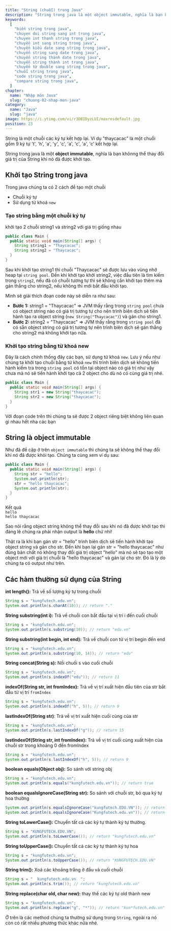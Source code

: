 ```yaml
---
title: "String (chuỗi) trong Java"
description: "String trong java là một object immutable, nghĩa là bạn khônng thể thay đổi giá trị của String khi nó đã được khởi tạo."
keywords:
  [
    "biến string trong java",
    "chuyen doi string sang int trong java",
    "chuyen int thanh string trong java",
    "chuyển int sang string trong java",
    "chuyển kiểu date sang string trong java",
    "chuyển string sang date trong java",
    "chuyển string thành date trong java",
    "chuyển string thành int trong java",
    "chuyển từ double sang string trong java",
    "chuỗi string trong java",
    "code string trong java",
    "compare string trong java",
  ]
chapter:
  name: "Nhập môn Java"
  slug: "chuong-02-nhap-mon-java"
category:
  name: "Java"
  slug: "java"
image: https://i.ytimg.com/vi/r3DBIDyzLUI/maxresdefault.jpg
position: 23
---
```


String là một chuỗi các ký tự kết hợp lại. Ví dụ "thaycacac" là một chuỗi gồm 9 ký tự 't', 'h', 'a', 'y', 'c', 'a', 'c', 'a', 'c' kết hợp lại.

String trong java là một **object immutable**, nghĩa là bạn khônng thể thay đổi giá trị của String khi nó đã được khởi tạo.

## Khởi tạo String trong java

Trong java chúng ta có 2 cách để tạo một chuỗi

- Chuỗi ký tự
- Sử dụng từ khoá `new`

### Tạo string bằng một chuỗi ký tự

<div class="example">khởi tạo 2 chuỗi string1 và string2 với giá trị giống nhau</div>

```java
public class Main {
  public static void main(String[] args) {
    String string1 = "Thaycacac";
    String string2 = "Thaycacac";
  }
}
```

Sau khi khởi tạo string1 thì chuỗi "Thaycacac" sẽ được lưu vào vùng nhớ heap tại `string pool`. Đến khi khởi tạo khởi string2, việc đầu tiên là tìm kiếm trong `string2`, nếu đã có chuỗi tương tự thì sẽ không cần khởi tạo thêm mà gán thẳng cho string2, nếu không thì mới bắt đầu khởi tạo.

Mình sẽ giải thích đoạn code này sẽ diễn ra như sau:

- **Bước 1:** string1 = "Thaycacac" => JVM thấy rằng trong `string pool` chưa có object string nào có giá trị tương tự cho nên trình biên dịch sẽ tiến hành tạo ra object string (`new String("Thaycacac")`) và gán cho string1.
- **Bước 2:** string2 = "Thaycacac" => JVM thấy rằng trong `string pool` đã có sẵn object string có giá trị tương tự nên trình biên dịch sẽ gán thẳng cho string2 mà không khởi tạo nữa.

### Khởi tạo string bằng từ khoá new

Đây là cách chính thống đây các bạn, sử dụng từ khoá `new`. Lưu ý nếu như chúng ta khởi tạo chuỗi bằng từ khoá `new` thì trình biên dịch sẽ không tiến hành kiểm tra trong `string pool` có tồn tại object nào có giá trị như vậy chưa mà nó sẽ tiến hành khởi tạo cả 2 object cho dù nó có cùng giá trị nhé.

```java
public class Main {
  public static void main(String[] args) {
    String str1 = new String("thaycacac");
    String str2 = new String("thaycacac");
  }
}
```

Với đoạn code trên thì chúng ta sẽ được 2 object riêng biệt không liên quan gì nhau hết nha các bạn

## String là object immutable

Như đã đề cập ở trên `object immutable` thì chúng ta sẽ không thể thay đổi khi nó đã được khỏi tạo. Chúng ta cùng xem ví dụ sau:

<div class="example"></div>

```java
public class Main {
  public static void main(String[] args) {
    String str = "hello";
    System.out.println(str);
    str = "hello thaycacac";
    System.out.println(str);
  }
}
```

<div class="window">
  <div class="window-header">
    <div class="action-buttons"></div>
    <span class="title-popup">Kết quả</span>
  </div>
  <div class="window-body">
    <code>hello</code><br/>
    <code>hello thaycacac</code>
  </div>
</div>

Sao nói rằng object string không thể thay đổi sau khi nó đã được khởi tạo thì đáng lẽ chúng ra phải nhận output là **hello** chứ nhỉ!

Thật ra là khi bạn gán str = "hello" trình biên dịch sẽ tiến hành khởi tạo object string và gán cho str. Đến khi bạn lại gán str = "hello thaycacac" như đúng bản chất nó không thay đổi giá trị object "hello" mà nó sẽ tạo tạo một object mới với giá trị chuỗi là "hello thaycacac" và gán lại cho str. Đó là lý do chúng ta có output như trên.

## Các hàm thường sử dụng của String

**int length():** Trả về số lượng ký tự trong chuỗi

```java
String s = "kungfutech.edu.vn";
System.out.println(s.charAt(10)); // return "."
```

**String substring(int i):** Trả về chuỗi con bắt đầu tại vị trí i đến cuối chuỗi

```java
String s = "kungfutech.edu.vn";
System.out.println(s.substring(10)); // return "edu.vn"
```

**String substring(int begin, int end):** Trả về chuỗi con từ vị trí begin đến end

```java
String s = "kungfutech.edu.vn";
System.out.println(s.substring(10, 14)); // return "edu"
```

**String concat(String s):** Nối chuối s vào cuối chuỗi

```java
String s = "kungfutech.edu.vn";
System.out.println(s.indexOf("edu")); // return 11
```

**indexOf(String str, int fromIndex):** Trả về vị trí xuất hiện đầu tiên của str bắt đầu từ vị trí `fromIndex`

```java
String s = "kungfutech.edu.vn";
System.out.println(s.indexOf("h", 5)); // return 9
```

**lastIndexOf(String str)**: Trả về vị trí xuất hiện cuối cùng của str

```java
String s = "kungfutech.edu.vn";
System.out.println(s.lastIndexOf("g")); // return 15
```

**lastIndexOf(String str, int fromIndex):** Trả về vị trí cuối cùng xuất hiện của chuỗi str trong khoảng 0 đến fromIndex

```java
String s = "kungfutech.edu.vn";
System.out.println(s.lastIndexOf("h", 5)); // return 9
```

**boolean equals(Object obj):** So sánh với string obj

```java
String s = "kungfutech.edu.vn";
System.out.println(s.equals("kungfutech.edu.vn")); // return true
```

**boolean equalsIgnoreCase(String str):** So sánh với chuỗi str, bỏ qua ký tự hoa thường

```java
System.out.println(s.equalsIgnoreCase("kungfutech.EDU.VN")); // return true
System.out.println(s.equalsIgnoreCase("Kungfutech.edu.vn")); // return true
```

**String toLowerCase():** Chuyển tất cả các ký tự thành ký tự thường.

```java
String s = "KUNGFUTECH.EDU.VN";
System.out.println(s.toLowerCase()); // return "kungfutech.edu.vn"
```

**String toUpperCase():** Chuyển tất cả các ký tự thành ký tự hoa

```java
String s = "kungfutech.edu.vn";
System.out.println(s.toUpperCase()); // return "KUNGFUTECH.EDU.VN"
```

**String trim():** Xoá các khoảng trắng ở đầu và cuối chuỗi

```java
String s = "  kungfutech.edu.vn  ";
System.out.println(s.trim()); // return "kungfutech.edu.vn"
```

**String replace(char old, char new):** thay thế các ký tự old thành new

```java
String s = "kungfutech.edu.vn";
System.out.println(s.replace("g", "*")); // return "kun*futech.edu.vn"
```

Ở trên là các method chúng ta thường sử dụng trong `String`, ngoài ra nó còn có rất nhiều phương thức khác nữa nhé.
